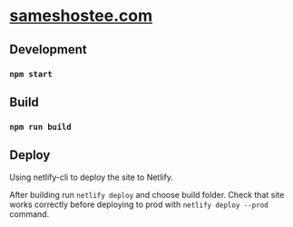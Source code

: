 # [sameshostee.com](https://www.sameshostee.com "sameshostee homepage")

## Development
### `npm start`

## Build
### `npm run build`

## Deploy
Using netlify-cli to deploy the site to Netlify.

After building run `netlify deploy` and choose build folder. Check that site works correctly before deploying to prod with `netlify deploy --prod` command.
